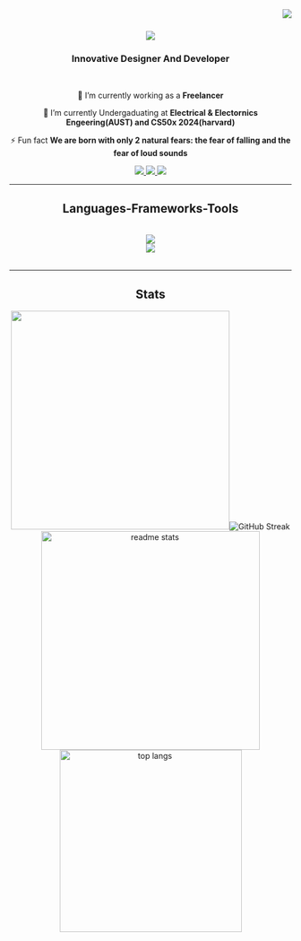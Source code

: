 <img align="right" src="https://visitor-badge.laobi.icu/badge?page_id=ZiadHAsan.ZiadHAsan" />

<h1 align="center">
    <img src="https://readme-typing-svg.herokuapp.com/?font=Righteous&size=35&center=true&vCenter=true&width=500&height=70&duration=4000&lines=Hey+There!+👋;+I'm+Ziad+Hasan!;" />
</h1>

<h3 align="center">Innovative Designer And Developer</h3>

<br/>

<div align="center">
 
 🔭 I’m currently working as a **Freelancer**
 
 🌱 I’m currently Undergaduating at **Electrical & Electornics Engeering(AUST) and CS50x 2024(harvard)**


⚡ Fun fact **We are born with only 2 natural fears: the fear of falling and the fear of loud sounds**

 </div>
 
<div align="center"> 
  <a href="mailto:23ziadhasan@gmail.com">
    <img src="https://img.shields.io/badge/Gmail-333333?style=for-the-badge&logo=gmail&logoColor=red" />
  </a>
  <a href="https://www.linkedin.com/in/ziad-hasan-b63327211" >
    <img src="https://img.shields.io/badge/LinkedIn-0077B5?style=for-the-badge&logo=linkedin&logoColor=white" />
  </a>
  <a href="https://ziadhasan.github.io/portfolio/" target="_blank">
     <img src="https://img.shields.io/badge/Portfolio-FF5722?style=for-the-badge&logo=todoist&logoColor=white"/> <!-- sqlite, safari, google-chrome are other good icon options -->
  </a>
</div>

 <hr/>
 
<h2 align="center"> Languages-Frameworks-Tools </h2>
<br/>
<div align="center">
    <img src="https://skillicons.dev/icons?i=bootstrap,html,css,vscode,github,figma,tailwind,git,r" /> <br>
    <img src="https://skillicons.dev/icons?i=python,javascript,express,c,java,flask" /><br>
</div>

<br/>
<hr/>

<div align="center">
    <h2 align="center"> Stats </h2>
<div align=center>
  <img width=390 src="https://git.io/streak-stats"><img src="https://streak-stats.demolab.com?user=ZiadHAsan&theme=onedark" alt="GitHub Streak""/>
  <img width=390 src="https://github-readme-stats.vercel.app/api?username=ZiadHAsan&count_private=true&show_icons=true&theme=react&rank_icon=github&border_radius=10" alt="readme stats" />
  <br/>
  <img width=325 align="center" src="https://github-readme-stats.vercel.app/api/top-langs/?username=ZiadHAsan&hide=HTML&langs_count=8&layout=compact&theme=react&border_radius=10&size_weight=0.5&count_weight=0.5&exclude_repo=github-readme-stats" alt="top langs" />
</div>
<br/>
<!---
ZiadHAsan/ZiadHAsan is a ✨ special ✨ repository because its `README.md` (this file) appears on your GitHub profile.
You can click the Preview link to take a look at your changes.
--->
